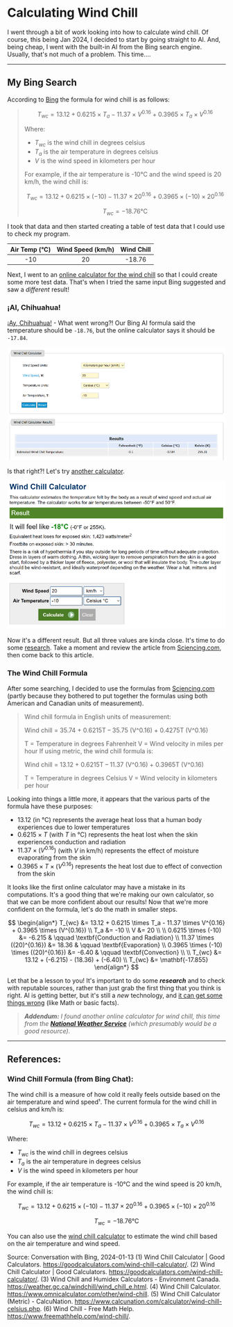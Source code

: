 # Calculating Wind Chill

I went through a bit of work looking into how to calculate wind chill. Of course, this being Jan 2024, I decided to start by going straight to AI. And, being cheap, I went with the built-in AI from the Bing search engine. Usually, that's not much of a problem. This time....

----

## My Bing Search

According to [Bing](#wind-chill-formula-from-bing-chat) the formula for wind chill is as follows:

> $$T_{wc} = 13.12 + 0.6215 \times T_a - 11.37 \times V^{0.16} + 0.3965 \times T_a \times V^{0.16}$$
>
> Where:
>
> - $T_{wc}$ is the wind chill in degrees celsius
> - $T_a$ is the air temperature in degrees celsius
> - $V$ is the wind speed in kilometers per hour
>
> For example, if the air temperature is -10°C and the wind speed is 20 km/h, the wind chill is:
>
> $$T_{wc} = 13.12 + 0.6215 \times (-10) - 11.37 \times 20^{0.16} + 0.3965 \times (-10) \times 20^{0.16}$$
>
> $$T_{wc} = -18.76 \text{°C}$$

I took that data and then started creating a table of test data that I could use to check my program.

| Air Temp (°C) | Wind Speed (km/h) | Wind Chill |
| :--: | :--: | :--: |
| -10 | 20 | -18.76 |

Next, I went to an [online calculator for the wind chill](https://goodcalculators.com/wind-chill-calculator/) so that I could create some more test data. That's when I tried the same input Bing suggested and saw a *different* result!


### ¡AI, Chihuahua!

[¡Ay, Chihuahua!](https://www.tellmeinspanish.com/vocab/ay-chihuahua/) - What went wrong?! Our Bing AI formula said the temperature should be `-18.76`, but the online calculator says it should be `-17.84`.

![Wind Chill](./Images/WindChill.png)

Is that right?! Let's try [another calculator](https://www.calculator.net/wind-chill-calculator.html?windspeed=20&windspeedunit=kmh&airtemperature=-10&airtemperatureunit=celsius&x=Calculate).

![Wind Chill V2](./Images/WindChill2.png)

Now it's a different result. But all three values are kinda close. It's time to do some [research](https://sciencing.com/calculate-wind-chill-factor-5981683.html). Take a moment and review the article from [Sciencing.com](https://sciencing.com/calculate-wind-chill-factor-5981683.html), then come back to this article.


### The Wind Chill Formula

After some searching, I decided to use the formulas from [Sciencing.com](https://sciencing.com/calculate-wind-chill-factor-5981683.html) (partly because they bothered to put together the formulas using both American and Canadian units of measurement).

> Wind chill formula in English units of measurement:
>
> Wind chill = 35.74 + 0.6215T – 35.75 (V^0.16) + 0.4275T (V^0.16)
>
> T = Temperature in degrees Fahrenheit
> V = Wind velocity in miles per hour
> If using metric, the wind chill formula is:
>
> Wind chill = 13.12 + 0.6215T – 11.37 (V^0.16) + 0.3965T (V^0.16)
>
> T = Temperature in degrees Celsius
> V = Wind velocity in kilometers per hour

Looking into things a little more, it appears that the various parts of the formula have these purposes:

- $13.12$ (in °C) represents the average heat loss that a human body experiences due to lower temperatures
- $0.6215 \times T$ (with $T$ in °C) represents the heat lost when the skin experiences conduction and radiation
- $11.37 \times (V^{0.16})$ (with $V$ in km/h) represents the effect of moisture evaporating from the skin
- $0.3965 \times T \times (V^{0.16})$ represents the heat lost due to effect of convection from the skin

It looks like the first online calculator may have a mistake in its computations. It's a good thing that we're making our own calculator, so that we can be more confident about our results! Now that we're more confident on the formula, let's do the math in smaller steps.

$$
\begin{align*}
 T_{wc} &= 13.12 + 0.6215 \times T_a - 11.37 \times V^{0.16} + 0.3965 \times (V^{0.16}) \\
 T_a &= -10 \\
 V &= 20 \\
 \\
 0.6215 \times (-10) &= -6.215 & \qquad \textbf{Conduction and Radiation} \\
 11.37 \times ((20)^{0.16}) &= 18.36 & \qquad \textbf{Evaporation} \\
 0.3965 \times (-10) \times ((20)^{0.16}) &= -6.40 & \qquad \textbf{Convection} \\
 \\
 T_{wc} &= 13.12 + (-6.215) - (18.36) + (-6.40) \\
 T_{wc} &= \mathbf{-17.855}
\end{align*}
$$


Let that be a lesson to you! It's important to do some ***research*** and to check with reputable sources, rather than just grab the first thing that you think is right. AI is getting better, but it's still a *new* technology, and [it can get some things wrong](../../docs/mynotes/AI/ReadMe.md) (like Math or basic facts).


> ***Addendum:** I found another online calculator for wind chill, this time from the [**National Weather Service**](https://www.weather.gov/epz/wxcalc_windchill) (which presumably would be a good resource).*























----

## References:

### Wind Chill Formula (from Bing Chat):

The wind chill is a measure of how cold it really feels outside based on the air temperature and wind speed¹. The current formula for the wind chill in celsius and km/h is:

$$T_{wc} = 13.12 + 0.6215 \times T_a - 11.37 \times V^{0.16} + 0.3965 \times T_a \times V^{0.16}$$

Where:

- $T_{wc}$ is the wind chill in degrees celsius
- $T_a$ is the air temperature in degrees celsius
- $V$ is the wind speed in kilometers per hour

For example, if the air temperature is -10°C and the wind speed is 20 km/h, the wind chill is:

$$T_{wc} = 13.12 + 0.6215 \times (-10) - 11.37 \times 20^{0.16} + 0.3965 \times (-10) \times 20^{0.16}$$

$$T_{wc} = -18.76 \text{°C}$$

You can also use the [wind chill calculator](^1^) to estimate the wind chill based on the air temperature and wind speed.

Source: Conversation with Bing, 2024-01-13
(1) Wind Chill Calculator | Good Calculators. https://goodcalculators.com/wind-chill-calculator/.
(2) Wind Chill Calculator | Good Calculators. https://goodcalculators.com/wind-chill-calculator/.
(3) Wind Chill and Humidex Calculators - Environment Canada. https://weather.gc.ca/windchill/wind_chill_e.html.
(4) Wind Chill Calculator. https://www.omnicalculator.com/other/wind-chill.
(5) Wind Chill Calculator (Metric) - CalcuNation. https://www.calcunation.com/calculator/wind-chill-celsius.php.
(6) Wind Chill - Free Math Help. https://www.freemathhelp.com/wind-chill/.

